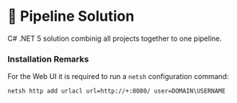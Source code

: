 # 🧪 Pipeline Solution

C# .NET 5 solution combinig all projects together to one pipeline.


### Installation Remarks
For the Web UI it is required to run a `netsh` configuration command:
```
netsh http add urlacl url=http://+:8080/ user=DOMAIN\USERNAME
```